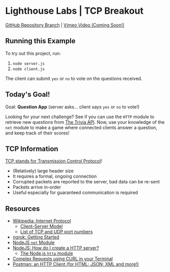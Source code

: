 # Lighthouse Labs | TCP Breakout

[GitHub Repository Branch](https://github.com/WarrenUhrich/lighthouse-labs-tcp-breakout/tree/2022.10.20-web-flex-19sept2020) | [Vimeo Video (Coming Soon!)](#coming-soon)

## Running this Example

To try out this project, run:

1. `node server.js`
2. `node client.js`

The client can submit `yes` or `no` to vote on the questions received.

## Today's Goal!

Goal: **Question App** (server asks... client says `yes` or `no` to vote!)

Looking for your next challenge? See if you can use the `HTTP` module to retrieve new questions from [The Trivia API](https://the-trivia-api.com/). Now, use your knowledge of the `net` module to make a game where connected clients answer a question, and keep track of their scores!

## TCP Information

[TCP stands for Transmission Control Protocol](https://en.wikipedia.org/wiki/Transmission_Control_Protocol)!

* (Relatively) large header size
* It requires a formal, ongoing connection
* Corrupted packets are reported to the server, bad data can be re-sent
* Packets arrive in-order
* Useful especially for guaranteed communication is required

## Resources

* [Wikipedia: Internet Protocol](https://en.wikipedia.org/wiki/Internet_Protocol)
  * [Client-Server Model](https://en.wikipedia.org/wiki/Client%E2%80%93server_model)
  * [List of TCP and UDP port numbers](https://en.wikipedia.org/wiki/List_of_TCP_and_UDP_port_numbers)
* [ngrok: Getting Started](https://ngrok.com/docs/getting-started)
* [NodeJS `net` Module](https://nodejs.org/api/net.html#net)
* [NodeJS: How do I create a HTTP server?](https://nodejs.org/en/knowledge/HTTP/servers/how-to-create-a-HTTP-server/)
  * [The Node.js `http` module](https://nodejs.dev/learn/the-nodejs-http-module)
* [Complex Requests using CURL in your Terminal](http://curl.haxx.se/docs/httpscripting.html)
* [Postman: an HTTP Client (for HTML; JSON; XML and more!)](http://getpostman.com/)
